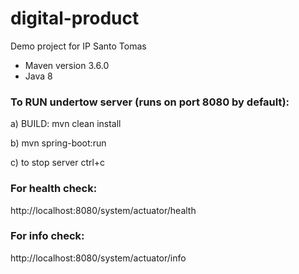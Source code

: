 # digital-product
Demo project for IP Santo Tomas

* Maven version 3.6.0
* Java 8

### To RUN undertow server (runs on port 8080 by default):

a)
BUILD: mvn clean install

b)
mvn spring-boot:run

c)
to stop server ctrl+c

### For health check:

http://localhost:8080/system/actuator/health

### For info check:

http://localhost:8080/system/actuator/info


